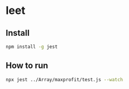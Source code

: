 # leet

## Install

```bash
npm install -g jest
```

## How to run

```bash
npx jest ../Array/maxprofit/test.js --watch
```
